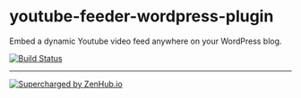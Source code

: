 # youtube-feeder-wordpress-plugin
Embed a dynamic Youtube video feed anywhere on your WordPress blog.

[![Build Status](https://travis-ci.org/aensley/youtube-feeder-wordpress-plugin.svg)](https://travis-ci.org/aensley/youtube-feeder-wordpress-plugin)

----

[![Supercharged by ZenHub.io](https://raw.githubusercontent.com/ZenHubIO/support/master/zenhub-badge.png)](https://zenhub.io)
